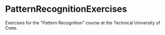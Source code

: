 # PatternRecognitionExercises

Exercises for the "Pattern Recognition" course at the Technical University of Crete.
